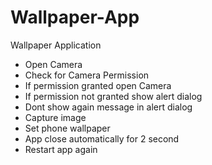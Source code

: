 # Wallpaper-App

Wallpaper Application


- Open Camera
- Check for Camera Permission
- If permission granted open Camera
- If permission not granted show alert dialog 
- Dont show again message in alert dialog 
- Capture image
- Set phone wallpaper
- App close automatically for 2 second
- Restart app again

